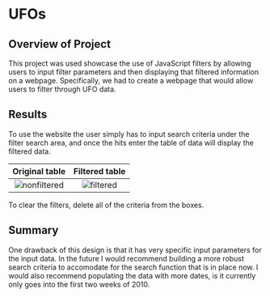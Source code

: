# UFOs

## Overview of Project

This project was used showcase the use of JavaScript filters by allowing users to input filter parameters and then displaying that filtered information on a webpage. Specifically, we had to create a webpage that would allow users to filter through UFO data.

## Results
To use the website the user simply has to input search criteria under the filter search area, and once the hits enter the table of data will display the filtered data.

Original table     |  Filtered table
:-------------------------:|:-------------------------:
![nonfiltered](https://user-images.githubusercontent.com/89175578/144689594-c17a9f5b-d8a1-4525-b167-22ab919038ae.png)|![filtered](https://user-images.githubusercontent.com/89175578/144689635-b8508db7-2c0b-488c-b930-eb31f246d8e4.png)

To clear the filters, delete all of the criteria from the boxes.

## Summary
One drawback of this design is that it has very specific input parameters for the input data. In the future I would recommend building a more robust search criteria to accomodate for the search function that is in place now. I would also recommend populating the data with more dates, is it currently only goes into the first two weeks of 2010.
